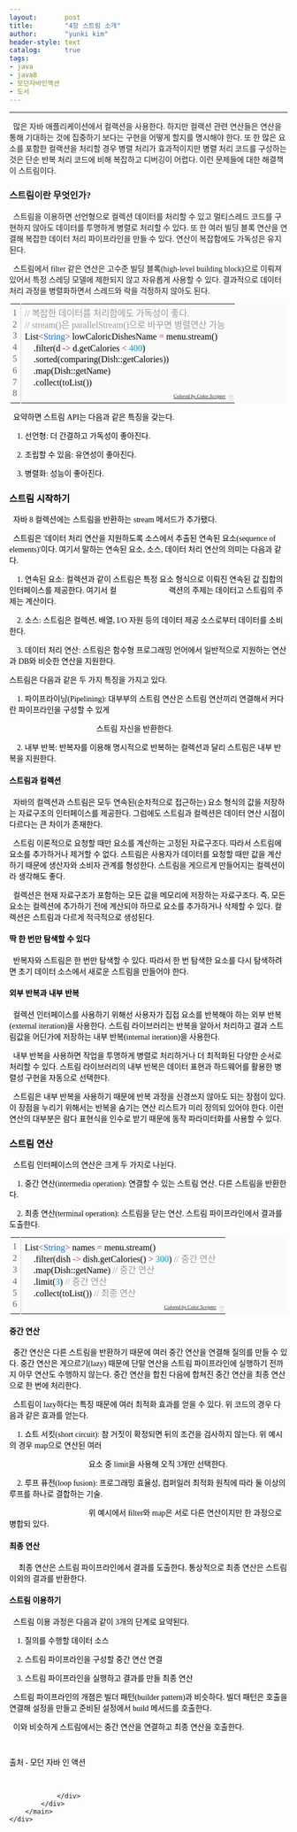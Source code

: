 ```yaml
---
layout:       post
title:        "4장 스트림 소개"
author:       "yunki kim"
header-style: text
catalog:      true
tags: 
- java
- java8
- 모던자바인액션
- 도서
---
```


<head></head>
<body id="tt-body-page" class="">
<div id="wrap" class="wrap-right">
    <div id="container">
        <main class="main ">
            <div class="area-main">
                <div class="area-view">
                    <div class="article-header"></div>
                    <hr>
                    <div class="article-view">
                        <div class="contents_style">
                            <p data-ke-size="size16"><span style="font-family: 'Noto Serif KR';">&nbsp; 많은 자바 애플리케이션에서 컬랙션을 사용한다. 하지만 컬랙션 관련 연산들은 연산을 통해 기대하는 것에 집중하기 보다는 구현을 어떻게 할지를 명시해야 한다. 또 한 많은 요소를 포함한 컬랙션을 처리할 경우 병렬 처리가 효과적이지만 병렬 처리 코드를 구성하는 것은 단순 반복 처리 코드에 비해 복잡하고 디버깅이 어렵다. 이런 문제들에 대한 해결책이 스트림이다.</span></p>
<h3 data-ke-size="size23"><b><span style="font-family: 'Noto Serif KR';">스트림이란 무엇인가?</span></b></h3>
<p data-ke-size="size16"><span style="font-family: 'Noto Serif KR';">&nbsp; 스트림을 이용하면 선언형으로 컬렉션 데이터를 처리할 수 있고 멀티스레드 코드를 구현하지 않아도 데이터를 투명하게 병렬로 처리할 수 있다. 또 한 여러 빌딩 블록 연산을 연결해 복잡한 데이터 처리 파이프라인을 만들 수 있다. 연산이 복잡함에도 가독성은 유지된다.</span></p>
<p data-ke-size="size16"><span style="font-family: 'Noto Serif KR';">&nbsp; 스트림에서 filter 같은 연산은 고수준 빌딩 블록(high-level building block)으로 이뤄져 있어서 특정 스레딩 모델에 제한되지 않고 자유롭게 사용할 수 있다. 결과적으로 데이터 처리 과정을 병렬화하면서 스레드와 락을 걱정하지 않아도 된다.</span></p>
<div class="colorscripter-code" style="color: #010101; font-family: Consolas, 'Liberation Mono', Menlo, Courier, monospace !important; position: relative !important; overflow: auto;">
<table class="colorscripter-code-table" style="margin: 0; padding: 0; border: none; background-color: #fafafa; border-radius: 4px;" cellspacing="0" cellpadding="0" data-ke-align="alignLeft">
<tbody>
<tr>
<td style="padding: 6px; border-right: 2px solid #e5e5e5;">
<div style="margin: 0; padding: 0; word-break: normal; text-align: right; color: #666; font-family: Consolas, 'Liberation Mono', Menlo, Courier, monospace !important; line-height: 130%;">
<div style="line-height: 130%;"><span style="font-family: 'Noto Serif KR';">1</span></div>
<div style="line-height: 130%;"><span style="font-family: 'Noto Serif KR';">2</span></div>
<div style="line-height: 130%;"><span style="font-family: 'Noto Serif KR';">3</span></div>
<div style="line-height: 130%;"><span style="font-family: 'Noto Serif KR';">4</span></div>
<div style="line-height: 130%;"><span style="font-family: 'Noto Serif KR';">5</span></div>
<div style="line-height: 130%;"><span style="font-family: 'Noto Serif KR';">6</span></div>
<div style="line-height: 130%;"><span style="font-family: 'Noto Serif KR';">7</span></div>
<div style="line-height: 130%;"><span style="font-family: 'Noto Serif KR';">8</span></div>
</div>
</td>
<td style="padding: 6px 0; text-align: left;">
<div style="margin: 0; padding: 0; color: #010101; font-family: Consolas, 'Liberation Mono', Menlo, Courier, monospace !important; line-height: 130%;">
<div style="padding: 0 6px; white-space: pre; line-height: 130%;"><span style="color: #999999; font-family: 'Noto Serif KR';">//&nbsp;복잡한&nbsp;데이터를&nbsp;처리함에도&nbsp;가독성이&nbsp;좋다.</span></div>
<div style="padding: 0 6px; white-space: pre; line-height: 130%;"><span style="color: #999999; font-family: 'Noto Serif KR';">//&nbsp;stream()은&nbsp;parallelStream()으로&nbsp;바꾸면&nbsp;병렬연산&nbsp;가능</span></div>
<div style="padding: 0 6px; white-space: pre; line-height: 130%;"><span style="font-family: 'Noto Serif KR';">List<span style="color: #0086b3;"></span><span style="color: #a71d5d;">&lt;</span><span style="color: #066de2;">String</span><span style="color: #a71d5d;">&gt;</span>&nbsp;lowCaloricDishesName&nbsp;<span style="color: #0086b3;"></span><span style="color: #a71d5d;">=</span>&nbsp;menu.stream()</span></div>
<div style="padding: 0 6px; white-space: pre; line-height: 130%;"><span style="font-family: 'Noto Serif KR';">&nbsp;&nbsp;&nbsp;&nbsp;.filter(d&nbsp;<span style="color: #0086b3;"></span><span style="color: #a71d5d;">-</span><span style="color: #0086b3;"></span><span style="color: #a71d5d;">&gt;</span>&nbsp;d.getCalories&nbsp;<span style="color: #0086b3;"></span><span style="color: #a71d5d;">&lt;</span>&nbsp;<span style="color: #0099cc;">400</span>)</span></div>
<div style="padding: 0 6px; white-space: pre; line-height: 130%;"><span style="font-family: 'Noto Serif KR';">&nbsp;&nbsp;&nbsp;&nbsp;.sorted(comparing(Dish::getCalories))</span></div>
<div style="padding: 0 6px; white-space: pre; line-height: 130%;"><span style="font-family: 'Noto Serif KR';">&nbsp;&nbsp;&nbsp;&nbsp;.map(Dish::getName)</span></div>
<div style="padding: 0 6px; white-space: pre; line-height: 130%;"><span style="font-family: 'Noto Serif KR';">&nbsp;&nbsp;&nbsp;&nbsp;.collect(toList())</span></div>
<div style="padding: 0 6px; white-space: pre; line-height: 130%;">&nbsp;</div>
</div>
<div style="text-align: right; margin-top: -13px; margin-right: 5px; font-size: 9px; font-style: italic;"><span style="font-family: 'Noto Serif KR';"><a style="color: #e5e5e5text-decoration:none;" href="http://colorscripter.com/info#e" target="_blank" rel="noopener">Colored by Color Scripter</a></span></div>
</td>
<td style="vertical-align: bottom; padding: 0 2px 4px 0;"><span style="font-family: 'Noto Serif KR';"><a style="text-decoration: none; color: white;" href="http://colorscripter.com/info#e" target="_blank" rel="noopener"><span style="font-size: 9px; word-break: normal; background-color: #e5e5e5; color: white; border-radius: 10px; padding: 1px;">cs</span></a></span></td>
</tr>
</tbody>
</table>
<p data-ke-size="size16"><span style="font-family: 'Noto Serif KR';">&nbsp; 요약하면 스트림 API는 다음과 같은 특징을 갖는다.</span></p>
<p data-ke-size="size16"><span style="font-family: 'Noto Serif KR';">&nbsp; &nbsp; 1. 선언형: 더 간결하고 가독성이 좋아진다.</span></p>
<p data-ke-size="size16"><span style="font-family: 'Noto Serif KR';">&nbsp; &nbsp; 2. 조립할 수 있음: 유연성이 좋아진다.</span></p>
<p data-ke-size="size16"><span style="font-family: 'Noto Serif KR';">&nbsp; &nbsp; 3. 병렬화: 성능이 좋아진다.</span></p>
<h3 data-ke-size="size23"><span style="font-family: 'Noto Serif KR';"><b>스트림 시작하기</b></span></h3>
<p data-ke-size="size16"><span style="font-family: 'Noto Serif KR';">&nbsp; 자바 8 컬렉션에는 스트림을 반환하는 stream 메서드가 추가됐다.</span></p>
<p data-ke-size="size16"><span style="font-family: 'Noto Serif KR';">&nbsp; 스트림은 '데이터 처리 연산을 지원하도록 소스에서 추출된 연속된 요소(sequence of elements)'이다. 여기서 말하는 연속된 요소, 소스, 데이터 처리 연산의 의미는 다음과 같다.</span></p>
<p data-ke-size="size16"><span style="font-family: 'Noto Serif KR';">&nbsp; &nbsp; 1. 연속된 요소: 컬렉션과 같이 스트림은 특정 요소 형식으로 이뤄진 연속된 값 집합의 인터페이스를 제공한다. 여기서 컬&nbsp; &nbsp; &nbsp; &nbsp; &nbsp; &nbsp; &nbsp; &nbsp; &nbsp; &nbsp; &nbsp; &nbsp; &nbsp; &nbsp;랙션의 주제는 데이터고 스트림의 주제는 계산이다.</span></p>
<p data-ke-size="size16"><span style="font-family: 'Noto Serif KR';">&nbsp; &nbsp; 2. 소스: 스트림은 컬렉션, 배열, I/O 자원 등의 데이터 제공 소스로부터 데이터를 소비한다.</span></p>
<p data-ke-size="size16"><span style="font-family: 'Noto Serif KR';">&nbsp; &nbsp; 3. 데이터 처리 연산: 스트림은 함수형 프로그래밍 언어에서 일반적으로 지원하는 연산과 DB와 비슷한 연산을 지원한다.</span></p>
<p data-ke-size="size16"><span style="font-family: 'Noto Serif KR';">스트림은 다음과 같은 두 가지 특징을 가지고 있다.</span></p>
<p data-ke-size="size16"><span style="font-family: 'Noto Serif KR';">&nbsp; &nbsp; 1. 파이프라이닝(Pipelining): 대부부의 스트림 연산은 스트림 연산끼리 연결해서 커다란 파이프라인을 구성할 수 있게 </span></p>
<p data-ke-size="size16"><span style="font-family: 'Noto Serif KR';">&nbsp; &nbsp; &nbsp; &nbsp; &nbsp; &nbsp; &nbsp; &nbsp; &nbsp; &nbsp; &nbsp; &nbsp; &nbsp; &nbsp; &nbsp; &nbsp; &nbsp; &nbsp; &nbsp; &nbsp; &nbsp; &nbsp; &nbsp;스트림 자신을 반환한다.</span></p>
<p data-ke-size="size16"><span style="font-family: 'Noto Serif KR';">&nbsp; &nbsp; 2. 내부 반복: 반복자를 이용해 명시적으로 반복하는 컬렉션과 달리 스트림은 내부 반복을 지원한다.</span></p>
<h4 data-ke-size="size20"><b><span style="font-family: 'Noto Serif KR';">스트림과 컬렉션</span></b></h4>
<p data-ke-size="size16"><span style="font-family: 'Noto Serif KR';">&nbsp; 자바의 컬렉션과 스트림은 모두 연속된(순차적으로 접근하는) 요소 형식의 값을 저장하는 자료구조의 인터페이스를 제공한다. 그럼에도 스트림과 컬렉션은 데이터 연산 시점이 다르다는 큰 차이가 존재한다.</span></p>
<p data-ke-size="size16"><span style="font-family: 'Noto Serif KR';">&nbsp; 스트림 이론적으로 요청할 때만 요소를 계산하는 고정된 자료구조다. 따라서 스트림에 요소를 추가하거나 제거할 수 없다. 스트림은 사용자가 데이터를 요청할 때만 값을 계산하기 때문에 생산자와 소비자 관계를 형성한다. 스트림을 게으르게 만들어지는 컬렉션이라 생각해도 좋다.</span></p>
<p data-ke-size="size16"><span style="font-family: 'Noto Serif KR';">&nbsp; 컬렉션은 현재 자료구조가 포함하는 모든 값을 메모리에 저장하는 자료구조다. 즉, 모든 요소는 컬렉션에 추가하기 전에 계산되야 하므로 요소를 추가하거나 삭제할 수 있다. 컬렉션은 스트림과 다르게 적극적으로 생성된다.</span></p>
<h4 data-ke-size="size20"><b><span style="font-family: 'Noto Serif KR';">딱 한 번만 탐색할 수 있다</span></b></h4>
<p data-ke-size="size16"><span style="font-family: 'Noto Serif KR';">&nbsp; 반복자와 스트림은 한 번만 탐색할 수 있다. 따라서 한 번 탐색한 요소를 다시 탐색하려면 초기 데이터 소스에서 새로운 스트림을 만들어야 한다.</span></p>
<h4 data-ke-size="size20"><b><span style="font-family: 'Noto Serif KR';">외부 반복과 내부 반복</span></b></h4>
<p data-ke-size="size16"><span style="font-family: 'Noto Serif KR';">&nbsp; 컬렉션 인터페이스를 사용하기 위해선 사용자가 집접 요소를 반복해야 하는 외부 반복(external iteration)을 사용한다. 스트림 라이브러리는 반복을 알아서 처리하고 결과 스트림값을 어딘가에 저장하는 내부 반복(internal iteration)을 사용한다.</span></p>
<p data-ke-size="size16"><span style="font-family: 'Noto Serif KR';">&nbsp; 내부 반복을 사용하면 작업을 투명하게 병렬로 처리하거나 더 최적화된 다양한 순서로 처리할 수 있다. 스트림 라이브러리의 내부 반복은 데이터 표현과 하드웨어를 활용한 병렬성 구현을 자동으로 선택한다.</span></p>
<p data-ke-size="size16"><span style="font-family: 'Noto Serif KR';">&nbsp; 스트림은 내부 반복을 사용하기 때문에 반복 과정을 신경쓰지 않아도 되는 장점이 있다. 이 장점을 누리기 위해서는 반복을 숨기는 연산 리스트가 미리 정의되 있어야 한다. 이런 연산의 대부분은 람다 표현식을 인수로 받기 때문에 동작 파라미터화를 사용할 수 있다.</span></p>
<h3 data-ke-size="size23"><b><span style="font-family: 'Noto Serif KR';">스트림 연산</span></b></h3>
<p data-ke-size="size16"><span style="font-family: 'Noto Serif KR';">&nbsp; 스트림 인터페이스의 연산은 크게 두 가지로 나뉜다.</span></p>
<p data-ke-size="size16"><span style="font-family: 'Noto Serif KR';">&nbsp; &nbsp; 1. 중간 연산(intermedia operation): 연결할 수 있는 스트림 연산. 다른 스트림을 반환한다.</span></p>
<p data-ke-size="size16"><span style="font-family: 'Noto Serif KR';">&nbsp; &nbsp; 2. 최종 연산(terminal operation): 스트림을 닫는 연산. 스트림 파이프라인에서 결과를 도출한다.</span></p>
<div class="colorscripter-code" style="color: #010101; font-family: Consolas, 'Liberation Mono', Menlo, Courier, monospace !important; position: relative !important; overflow: auto;">
<table class="colorscripter-code-table" style="margin: 0; padding: 0; border: none; background-color: #fafafa; border-radius: 4px;" cellspacing="0" cellpadding="0" data-ke-align="alignLeft">
<tbody>
<tr>
<td style="padding: 6px; border-right: 2px solid #e5e5e5;">
<div style="margin: 0; padding: 0; word-break: normal; text-align: right; color: #666; font-family: Consolas, 'Liberation Mono', Menlo, Courier, monospace !important; line-height: 130%;">
<div style="line-height: 130%;"><span style="font-family: 'Noto Serif KR';">1</span></div>
<div style="line-height: 130%;"><span style="font-family: 'Noto Serif KR';">2</span></div>
<div style="line-height: 130%;"><span style="font-family: 'Noto Serif KR';">3</span></div>
<div style="line-height: 130%;"><span style="font-family: 'Noto Serif KR';">4</span></div>
<div style="line-height: 130%;"><span style="font-family: 'Noto Serif KR';">5</span></div>
<div style="line-height: 130%;"><span style="font-family: 'Noto Serif KR';">6</span></div>
</div>
</td>
<td style="padding: 6px 0; text-align: left;">
<div style="margin: 0; padding: 0; color: #010101; font-family: Consolas, 'Liberation Mono', Menlo, Courier, monospace !important; line-height: 130%;">
<div style="padding: 0 6px; white-space: pre; line-height: 130%;"><span style="font-family: 'Noto Serif KR';">List<span style="color: #0086b3;"></span><span style="color: #a71d5d;">&lt;</span><span style="color: #066de2;">String</span><span style="color: #a71d5d;">&gt;</span>&nbsp;names&nbsp;<span style="color: #0086b3;"></span><span style="color: #a71d5d;">=</span>&nbsp;menu.stream()</span></div>
<div style="padding: 0 6px; white-space: pre; line-height: 130%;"><span style="font-family: 'Noto Serif KR';">&nbsp;&nbsp;&nbsp;&nbsp;.filter(dish&nbsp;<span style="color: #0086b3;"></span><span style="color: #a71d5d;">-</span><span style="color: #0086b3;"></span><span style="color: #a71d5d;">&gt;</span>&nbsp;dish.getCalories()&nbsp;<span style="color: #0086b3;"></span><span style="color: #a71d5d;">&gt;</span>&nbsp;<span style="color: #0099cc;">300</span>)&nbsp;<span style="color: #999999;">//&nbsp;중간&nbsp;연산</span></span></div>
<div style="padding: 0 6px; white-space: pre; line-height: 130%;"><span style="font-family: 'Noto Serif KR';">&nbsp;&nbsp;&nbsp;&nbsp;.map(Dish::getName)&nbsp;<span style="color: #999999;">//&nbsp;중간&nbsp;연산</span></span></div>
<div style="padding: 0 6px; white-space: pre; line-height: 130%;"><span style="font-family: 'Noto Serif KR';">&nbsp;&nbsp;&nbsp;&nbsp;.limit(<span style="color: #0099cc;">3</span>)&nbsp;<span style="color: #999999;">//&nbsp;중간&nbsp;연산</span></span></div>
<div style="padding: 0 6px; white-space: pre; line-height: 130%;"><span style="font-family: 'Noto Serif KR';">&nbsp;&nbsp;&nbsp;&nbsp;.collect(toList())&nbsp;<span style="color: #999999;">//&nbsp;최종&nbsp;연산</span></span></div>
<div style="padding: 0 6px; white-space: pre; line-height: 130%;">&nbsp;</div>
</div>
<div style="text-align: right; margin-top: -13px; margin-right: 5px; font-size: 9px; font-style: italic;"><span style="font-family: 'Noto Serif KR';"><a style="color: #e5e5e5text-decoration:none;" href="http://colorscripter.com/info#e" target="_blank" rel="noopener">Colored by Color Scripter</a></span></div>
</td>
<td style="vertical-align: bottom; padding: 0 2px 4px 0;"><span style="font-family: 'Noto Serif KR';"><a style="text-decoration: none; color: white;" href="http://colorscripter.com/info#e" target="_blank" rel="noopener"><span style="font-size: 9px; word-break: normal; background-color: #e5e5e5; color: white; border-radius: 10px; padding: 1px;">cs</span></a></span></td>
</tr>
</tbody>
</table>
</div>
<h4 data-ke-size="size20"><span style="font-family: 'Noto Serif KR';"><b>중간 연산</b></span></h4>
<p data-ke-size="size16"><span style="font-family: 'Noto Serif KR';"><b>&nbsp;&nbsp;</b>중간 연산은 다른 스트림을 반환하기 때문에 여러 중간 연산을 연결해 질의를 만들 수 있다. 중간 연산은 게으르기(lazy) 때문에 단말 연산을 스트림 파이프라인에 실행하기 전까지 아무 연산도 수행하지 않는다. 중간 연산을 합친 다음에 합쳐진 중간 연산을 최종 연산으로 한 번에 처리한다.</span></p>
<p data-ke-size="size16"><span style="font-family: 'Noto Serif KR';">&nbsp; 스트림이 lazy하다는 특징 때문에 여러 최적화 효과를 얻을 수 있다. 위 코드의 경우 다음과 같은 효과를 얻는다.</span></p>
<p data-ke-size="size16"><span style="font-family: 'Noto Serif KR';">&nbsp; &nbsp; 1. 쇼트 서킷(short circuit): 참 거짓이 확정되면 뒤의 조건을 검사하지 않는다. 위 예시의 경우 map으로 연산된 여러 </span></p>
<p data-ke-size="size16"><span style="font-family: 'Noto Serif KR';">&nbsp; &nbsp; &nbsp; &nbsp; &nbsp; &nbsp; &nbsp; &nbsp; &nbsp; &nbsp; &nbsp; &nbsp; &nbsp; &nbsp; &nbsp; &nbsp; &nbsp; &nbsp; &nbsp; &nbsp; &nbsp;요소 중 limit을 </span><span style="font-family: 'Noto Serif KR';">사용해 오직 3개만 선택한다.</span></p>
<p data-ke-size="size16"><span style="font-family: 'Noto Serif KR';">&nbsp; &nbsp; 2. 루프 퓨전(loop fusion): 프로그래밍 효율성, 컴퍼일러 최적화 원칙에 따라 둘 이상의 루프를 하나로 결합하는 기술.</span></p>
<p data-ke-size="size16"><span style="font-family: 'Noto Serif KR';">&nbsp; &nbsp; &nbsp; &nbsp; &nbsp; &nbsp; &nbsp; &nbsp; &nbsp; &nbsp; &nbsp; &nbsp; &nbsp; &nbsp; &nbsp; &nbsp; &nbsp; &nbsp; &nbsp; &nbsp; &nbsp;위 예시에서 filter와 map은 서로 다른 연산이지만 한 과정으로 병합되 있다.</span></p>
<h4 data-ke-size="size20"><b><span style="font-family: 'Noto Serif KR';">최종 연산</span></b></h4>
<p data-ke-size="size16">&nbsp; <span style="font-family: 'Noto Serif KR';">최종 연산은 스트림 파이프라인에서 결과를 도출한다. 통상적으로 최종 연산은 스트림 이외의 결과를 반환한다.</span></p>
<h4 data-ke-size="size20"><b><span style="font-family: 'Noto Serif KR';">스트림 이용하기</span></b></h4>
<p data-ke-size="size16"><b><span style="font-family: 'Noto Serif KR';">&nbsp;&nbsp;</span></b><span style="font-family: 'Noto Serif KR';">스트림 이용 과정은 다음과 같이 3개의 단계로 요약된다.</span></p>
<p data-ke-size="size16"><span style="font-family: 'Noto Serif KR';">&nbsp; &nbsp; 1. 질의를 수행할 데이터 소스</span></p>
<p data-ke-size="size16"><span style="font-family: 'Noto Serif KR';">&nbsp; &nbsp; 2. 스트림 파이프라인을 구성할 중간 연산 연결</span></p>
<p data-ke-size="size16"><span style="font-family: 'Noto Serif KR';">&nbsp; &nbsp; 3. 스트림 파이프라인을 실행하고 결과를 만들 최종 연산</span></p>
<p data-ke-size="size16"><span style="font-family: 'Noto Serif KR';">&nbsp; 스트림 파이프라인의 개졈은 빌더 패턴(builder pattern)과 비슷하다. 빌더 패턴은 호출을 연결해 설정을 만들고 준비된 설정에서 build 메서드를 호출한다.</span></p>
<p data-ke-size="size16"><span style="font-family: 'Noto Serif KR';">&nbsp; 이와 비슷하게 스트림에서는 중간 연산을 연결하고 최종 연산을 호출한다.</span></p>
<p data-ke-size="size16">&nbsp;</p>
<p data-ke-size="size16"><span style="font-family: 'Noto Serif KR';">출처 - 모던 자바 인 액션</span></p>
</div>
                        </div>
                        <br>
                        <div class="tags"></div>
                    </div>
                    
                </div>
            </div>
        </main>
    </div>
</div>


</body>